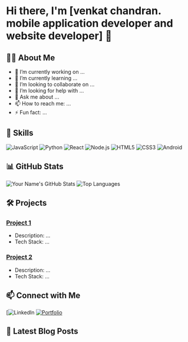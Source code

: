 # Hi there, I'm [venkat chandran. mobile application developer and website developer] 👋

## 👨‍💻 About Me
- 🔭 I’m currently working on ...
- 🌱 I’m currently learning ...
- 👯 I’m looking to collaborate on ...
- 🤔 I’m looking for help with ...
- 💬 Ask me about ...
- 📫 How to reach me: ...
- ⚡ Fun fact: ...

## 🚀 Skills
![JavaScript](https://img.shields.io/badge/-JavaScript-000?&logo=JavaScript)
![Python](https://img.shields.io/badge/-Python-000?&logo=Python)
![React](https://img.shields.io/badge/-React-000?&logo=React)
![Node.js](https://img.shields.io/badge/-Node.js-000?&logo=Node.js)
![HTML5](https://img.shields.io/badge/-HTML5-000?&logo=HTML5)
![CSS3](https://img.shields.io/badge/-CSS3-000?&logo=CSS3)
![Android](https://img.shields.io/badge/Android-3DDC84?style=for-the-badge&logo=android&logoColor=white)


## 📊 GitHub Stats
![Your Name's GitHub Stats](https://github-readme-stats.vercel.app/api?username=yourusername&show_icons=true&theme=radical)
![Top Languages](https://github-readme-stats.vercel.app/api/top-langs/?username=yourusername&layout=compact&theme=radical)

## 🛠️ Projects
### [Project 1]([https://github.com/yourusername/project1](https://github.com/chennai07/assetindia.git))
- Description: ...
- Tech Stack: ...

### [Project 2]([https://github.com/yourusername/project2](https://github.com/chennai07/weather.git))
- Description: ...
- Tech Stack: ...

## 📫 Connect with Me
[![LinkedIn](https://www.linkedin.com/in/venkatesan-chandran-8571ab24a/)
[![Portfolio](https://img.shields.io/badge/-Portfolio-000?&logo=Google-Chrome&logoColor=white)](https://yourportfolio.com)

## 📅 Latest Blog Posts
<!-- BLOG-POST-LIST:START -->
<!-- BLOG-POST-LIST:END -->
